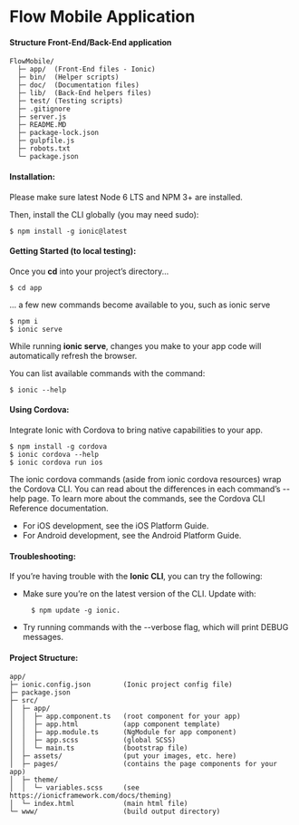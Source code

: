 # Flow Mobile Application

#### Structure Front-End/Back-End application

    FlowMobile/
      ├─ app/  (Front-End files - Ionic)
      ├─ bin/  (Helper scripts)
      ├─ doc/  (Documentation files)
      ├─ lib/  (Back-End helpers files)
      ├─ test/ (Testing scripts)
      ├─ .gitignore  
      ├─ server.js
      ├─ README.MD 
      ├─ package-lock.json 
      ├─ gulpfile.js
      ├─ robots.txt 
      └─ package.json

#### Installation:

Please make sure latest Node 6 LTS and NPM 3+ are installed.

Then, install the CLI globally (you may need sudo):

    $ npm install -g ionic@latest
    
#### Getting Started (to local testing):

Once you **cd** into your project’s directory...

    $ cd app
    
... a few new commands become available to you, such as ionic serve

    $ npm i
    $ ionic serve
    
While running **ionic serve**, changes you make to your app code will automatically refresh the browser.

You can list available commands with the command: 

    $ ionic --help 
    
#### Using Cordova:

Integrate Ionic with Cordova to bring native capabilities to your app.

    $ npm install -g cordova
    $ ionic cordova --help
    $ ionic cordova run ios
    
The ionic cordova commands (aside from ionic cordova resources) wrap the Cordova CLI. You can read about the differences in each command’s --help page. To learn more about the commands, see the Cordova CLI Reference documentation.

- For iOS development, see the iOS Platform Guide.
- For Android development, see the Android Platform Guide.
    
#### Troubleshooting:

If you’re having trouble with the **Ionic CLI**, you can try the following:

- Make sure you’re on the latest version of the CLI. Update with:

        $ npm update -g ionic.
    
- Try running commands with the --verbose flag, which will print DEBUG messages.

#### Project Structure:

    app/
    ├─ ionic.config.json        (Ionic project config file)
    ├─ package.json
    ├─ src/
    │  ├─ app/
    │  │  ├─ app.component.ts   (root component for your app)
    │  │  ├─ app.html           (app component template)
    │  │  ├─ app.module.ts      (NgModule for app component)
    │  │  ├─ app.scss           (global SCSS)
    │  │  └─ main.ts            (bootstrap file)
    │  ├─ assets/               (put your images, etc. here)
    │  ├─ pages/                (contains the page components for your app)
    │  ├─ theme/
    │  │  └─ variables.scss     (see https://ionicframework.com/docs/theming)
    │  └─ index.html            (main html file)
    └─ www/                     (build output directory)
